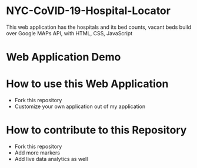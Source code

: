 # NYC-CoVID-19-Hospital-Locator
This web application has the hospitals and its bed counts, vacant beds build over Google MAPs API, with HTML, CSS, JavaScript

# Web Application Demo




# How to use this Web Application 
* Fork this repository
* Customize your own application out of my application

# How to contribute to this Repository
* Fork this repository
* Add more markers
* Add live data analytics as well
